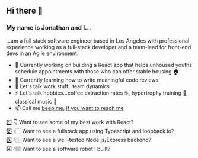 ## Hi there 👋

### My name is Jonathan and I...

...am a full stack software engineer based in Los Angeles with professional experience working as a full-stack developer and a team-lead for front-end devs in an Agile environment.

- 🔭 Currently working on building a React app that helps unhoused youths schedule appointments with those who can offer stable housing 🏠
- 🌱 Currently learning how to write meaningful code reviews
- 💬 Let's talk work stuff...team dynamics
- ⚡ Let's talk hobbies...coffee extraction rates ☕, hypertrophy training 💪, classical music 🎻
- 📫 Call me [beep me](https://jonathan-butler.herokuapp.com), [if you want to reach me](https://www.youtube.com/watch?v=s8muxst31cw)

1️⃣ 👇 Want to see some of my best work with React?  
2️⃣ 👇🏻 Want to see a fullstack app using Typescript and loopback.io?  
3️⃣ 👇🏼 Want to see a well-tested Node.js/Express backend?  
4️⃣ 👇🏽 Want to see a software robot I built?  

